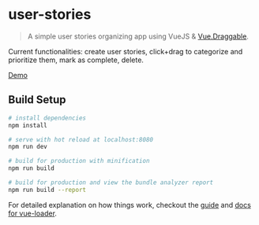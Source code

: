 # user-stories

> A simple user stories organizing app using VueJS & [Vue.Draggable](https://github.com/SortableJS/Vue.Draggable). 

Current functionalities: create user stories, click+drag to categorize and prioritize them, mark as complete, delete.

[Demo](https://user-story-app.herokuapp.com/#/)

## Build Setup

``` bash
# install dependencies
npm install

# serve with hot reload at localhost:8080
npm run dev

# build for production with minification
npm run build

# build for production and view the bundle analyzer report
npm run build --report
```

For detailed explanation on how things work, checkout the [guide](http://vuejs-templates.github.io/webpack/) and [docs for vue-loader](http://vuejs.github.io/vue-loader).
